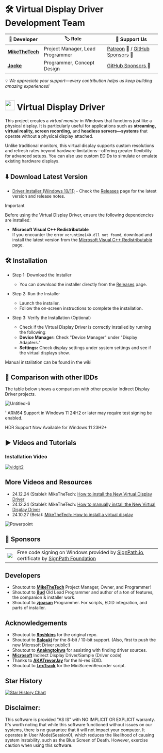 # 🛠️ Virtual Display Driver Development Team

| 👤 Developer          | 🏷️ Role                            | 💖 Support Us                                                                                                         |
| --------------------- | ----------------------------------- | --------------------------------------------------------------------------------------------------------------------- |
| **[MikeTheTech](https://github.com/itsmikethetech)** | Project Manager, Lead Programmer | [Patreon](https://www.patreon.com/mikethetech) :gem: / [GitHub Sponsors](https://github.com/sponsors/itsmikethetech/) 💖  |
| **[Jocke](https://github.com/zjoasan)**       | Programmer, Concept Design  | [GitHub Sponsors ](https://github.com/sponsors/zjoasan) 💖                                                             |

:bulb: *We appreciate your support—every contribution helps us keep building amazing experiences!*

# <img src="https://github.com/user-attachments/assets/22ff37ba-a8ea-4b65-b7b2-e7fcb09d858b" height="32" width="32"></img> Virtual Display Driver
This project creates a _virtual monitor_ in Windows that functions just like a physical display. It is particularly useful for applications such as **streaming, virtual reality, screen recording,** and **headless servers—systems** that operate without a physical display attached. 

Unlike traditional monitors, this virtual display supports custom resolutions and refresh rates beyond hardware limitations—offering greater flexibility for advanced setups. You can also use custom EDIDs to simulate or emulate existing hardware displays.

## ⬇️ Download Latest Version

- [Driver Installer (Windows 10/11)](https://github.com/VirtualDisplay/Virtual-Display-Driver/releases) - Check the [Releases](https://github.com/VirtualDisplay/Virtual-Display-Driver/releases) page for the latest version and release notes.

> [!IMPORTANT]
> Before using the Virtual Display Driver, ensure the following dependencies are installed:
> - **Microsoft Visual C++ Redistributable**  
>   If you encounter the error `vcruntime140.dll not found`, download and install the latest version from the [Microsoft Visual C++ Redistributable page](https://learn.microsoft.com/en-us/cpp/windows/latest-supported-vc-redist?view=msvc-170).


## 🛠️ Installation

- Step 1: Download the Installer
   - You can download the installer directly from the [Releases](https://github.com/VirtualDisplay/Virtual-Display-Driver/releases) page.

- Step 2: Run the Installer
   - Launch the installer.
   - Follow the on-screen instructions to complete the installation.

- Step 3: Verify the Installation (Optional)
   - Check if the Virtual Display Driver is correctly installed by running the following:
   - **Device Manager:** Check "Device Manager" under "Display Adapters."
   - **Settings:** Check display settings under system settings and see if the virtual displays show.

Manual installation can be found in the wiki

## 🤔 Comparison with other IDDs

The table below shows a comparison with other popular Indirect Display Driver
projects.

![Untitled-6](https://github.com/user-attachments/assets/98ccb915-5a94-42f9-818b-213ceef4c3ac)

¹ ARM64 Support in Windows 11 24H2 or later may require test signing be enabled.

HDR Support Now Available for Windows 11 23H2+ 

## ▶️ Videos and Tutorials

### Installation Video

[![vidgit2](https://github.com/user-attachments/assets/f9135092-55dc-4311-bc9a-ebbbfbe60a85)](https://youtu.be/Oz_cfbfUx0E)

## More Videos and Resources
- 24.12.24 (Stable): MikeTheTech: [How to install the New Virtual Display Driver](https://youtu.be/Oz_cfbfUx0E)
- 24.12.24 (Stable): MikeTheTech: [How to manually install the New Virtual Display Driver](https://youtu.be/sM9rNJWssAI)
- 24.10.27 (Beta): [MikeTheTech: How to install a virtual display](https://youtu.be/byfBWDnToYk "How to install a virtual display")

![Powerpoint](https://github.com/user-attachments/assets/9ac05776-36e1-4ba1-ac52-3f189dbd7730)

## 🤝 Sponsors

<table>
  <tr>
    <td><img src="https://github.com/user-attachments/assets/ca93d971-67dc-41dd-b945-ab4f372ea72a" /></td>
    <td>Free code signing on Windows provided by <a href="https://signpath.io">SignPath.io</a>, certificate by <a href="https://signpath.org">SignPath Foundation</a></td>
  </tr>
</table>

## Developers

- Shoutout to **[MikeTheTech](https://github.com/itsmikethetech)** Project Manager, Owner, and Programmer!
- Shoutout to **[Bud](https://github.com/bud3699)** Old Lead Programmer and author of a ton of features, the companion & installer work.
- Shoutout to **[zjoasan](https://github.com/zjoasan)** Programmer. For scripts, EDID integration, and parts of installer.

## Acknowledgements

- Shoutout to **[Roshkins](https://github.com/roshkins/IddSampleDriver)** for the original repo.
- Shoutout to **[Baloukj](https://github.com/baloukj/IddSampleDriver)** for the 8-bit / 10-bit support. (Also, first to push the new Microsoft Driver public!)
- Shoutout to **[Anakngtokwa](https://github.com/Anakngtokwa)** for assisting with finding driver sources.
- **[Microsoft](https://github.com/microsoft/Windows-driver-samples/tree/master/video/IndirectDisplay)** Indirect Display Driver/Sample (Driver code)
- Thanks to **[AKATrevorJay](https://github.com/akatrevorjay/edid-generator)** for the hi-res EDID.
- Shoutout to **[LexTrack](https://github.com/lextrack/)** for the MiniScreenRecorder script. 

## Star History

[![Star History Chart](https://api.star-history.com/svg?repos=VirtualDrivers/Virtual-Display-Driver&type=Date)](https://www.star-history.com/#VirtualDrivers/Virtual-Display-Driver&Date)

## Disclaimer:

This software is provided "AS IS" with NO IMPLICIT OR EXPLICIT warranty. It's worth noting that while this software functioned without issues on our systems, there is no guarantee that it will not impact your computer. It operates in User Mode(Session0), which reduces the likelihood of causing system instability, such as the Blue Screen of Death. However, exercise caution when using this software.
